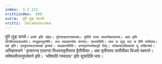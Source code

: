 ```yaml
---
index:  3.2.122
vrittiindex:  606
sutra:  पुरि लुङ् चाऽस्मे
vritti:  balamanorama 
---
```


पुरि लुङ् चास्मे। `अस्मे इति च्छेदः। पुरेत्याकारान्तमव्यम्। पुरीति तस्य सप्तम्येकवचनम्। आत इति योगविभाघादाल्लोपः। मण्डूकप्लुत्येति। अत्र व्याख्यानमेव शरणम्। चाल्लडिति। तथा च लुङ् लट् च वेति फलितम्। पक्षे इति। एतदुपभयाऽभावपक्षे इत्यर्थः। यथाप्राप्तमिति। अनद्यतनपरोक्षभूते लिट्। परोक्षत्वाऽविवक्षायां तु लङित्यर्थः। `अभिज्ञावचने ' इत्यारभ्य एतदन्ता विधयस्तृतीयस्य द्वैतीयीकाः। अथ तृतीयस्य तार्तीयीका विधयो वक्ष्यन्ते। भविष्यतीत्यनुवर्तमाने इति। `भविष्यति गम्यादयः' इति सूत्रादिति भावः।

